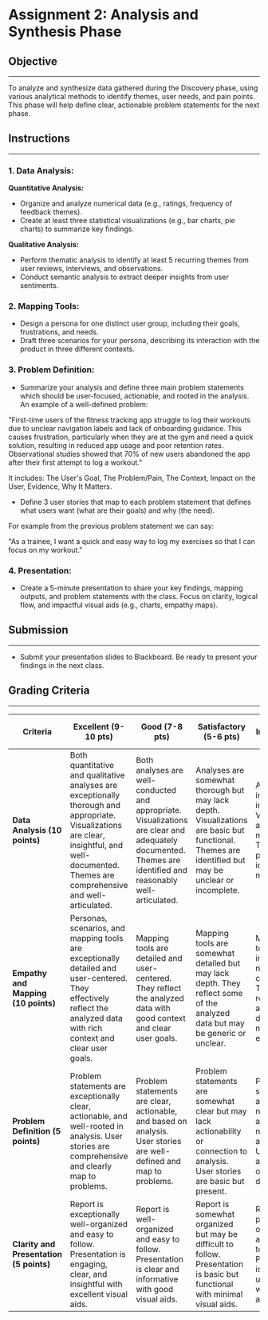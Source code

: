# Assignment 2: Analysis and Synthesis Phase

## Objective
-------------------
To analyze and synthesize data gathered during the Discovery phase, using various analytical methods to identify themes, user needs, and pain points. This phase will help define clear, actionable problem statements for the next phase.

## Instructions
--------------------
### 1. Data Analysis:
**Quantitative Analysis:**
- Organize and analyze numerical data (e.g., ratings, frequency of feedback themes).
- Create at least three statistical visualizations (e.g., bar charts, pie charts) to summarize key findings.

**Qualitative Analysis:**
- Perform thematic analysis to identify at least 5 recurring themes from user reviews, interviews, and observations.
- Conduct semantic analysis to extract deeper insights from user sentiments.

### 2. Mapping Tools:
- Design a persona for one distinct user group, including their goals, frustrations, and needs.
- Draft three scenarios for your persona, describing its interaction with the product in three different contexts.

### 3. Problem Definition:
- Summarize your analysis and define three main problem statements which should be user-focused, actionable, and rooted in the analysis. An example of a well-defined problem:

"First-time users of the fitness tracking app struggle to log their workouts due to unclear navigation labels and lack of onboarding guidance. This causes frustration, particularly when they are at the gym and need a quick solution, resulting in reduced app usage and poor retention rates. Observational studies showed that 70% of new users abandoned the app after their first attempt to log a workout."

It includes: The User's Goal, The Problem/Pain, The Context, Impact on the User, Evidence, Why It Matters.

- Define 3 user stories that map to each problem statement that defines what users want (what are their goals) and why (the need).

For example from the previous problem statement we can say:

"As a trainee, I want a quick and easy way to log my exercises so that I can focus on my workout."

### 4. Presentation:
- Create a 5-minute presentation to share your key findings, mapping outputs, and problem statements with the class. Focus on clarity, logical flow, and impactful visual aids (e.g., charts, empathy maps).

## Submission
--------------------
- Submit your presentation slides to Blackboard. Be ready to present your findings in the next class.

## Grading Criteria
----------------------

| Criteria | Excellent (9-10 pts) | Good (7-8 pts) | Satisfactory (5-6 pts) | Needs Improvement (0-4 pts) |
|----------|---------------------|----------------|----------------------|---------------------------|
| **Data Analysis (10 points)** | Both quantitative and qualitative analyses are exceptionally thorough and appropriate. Visualizations are clear, insightful, and well-documented. Themes are comprehensive and well-articulated. | Both analyses are well-conducted and appropriate. Visualizations are clear and adequately documented. Themes are identified and reasonably well-articulated. | Analyses are somewhat thorough but may lack depth. Visualizations are basic but functional. Themes are identified but may be unclear or incomplete. | Analyses are insufficient or inappropriate. Visualizations are unclear or missing. Themes are poorly identified or missing. |
| **Empathy and Mapping (10 points)** | Personas, scenarios, and mapping tools are exceptionally detailed and user-centered. They effectively reflect the analyzed data with rich context and clear user goals. | Mapping tools are detailed and user-centered. They reflect the analyzed data with good context and clear user goals. | Mapping tools are somewhat detailed but may lack depth. They reflect some of the analyzed data but may be generic or unclear. | Mapping tools are insufficient or not user-centered. They poorly reflect the analyzed data or are missing key elements. |
| **Problem Definition (5 points)** | Problem statements are exceptionally clear, actionable, and well-rooted in analysis. User stories are comprehensive and clearly map to problems. | Problem statements are clear, actionable, and based on analysis. User stories are well-defined and map to problems. | Problem statements are somewhat clear but may lack actionability or connection to analysis. User stories are basic but present. | Problem statements are unclear, not actionable, or not based on analysis. User stories are missing or poorly defined. |
| **Clarity and Presentation (5 points)** | Report is exceptionally well-organized and easy to follow. Presentation is engaging, clear, and insightful with excellent visual aids. | Report is well-organized and easy to follow. Presentation is clear and informative with good visual aids. | Report is somewhat organized but may be difficult to follow. Presentation is basic but functional with minimal visual aids. | Report is poorly organized and difficult to follow. Presentation is unclear or unengaging with no visual aids. |